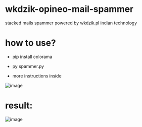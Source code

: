 # wkdzik-opineo-mail-spammer
stacked mails spammer powered by wkdzik.pl indian technology

# how to use?

- pip install colorama
- py spammer.py

- more instructions inside

![image](https://github.com/user-attachments/assets/1d180afe-9ff0-406c-bf36-d873d17664f1)

# result:
![image](https://github.com/user-attachments/assets/682f86f2-7015-4cb0-bec8-0bd1d86cacc8)



